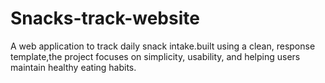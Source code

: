 # Snacks-track-website
A web application to track daily snack intake.built using a clean, response template,the project focuses on simplicity, usability, and helping users maintain healthy eating habits.
